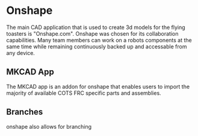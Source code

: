 # Onshape

The main CAD application that is used to create 3d models for the flying toasters is "Onshape.com". Onshape was chosen for its collaboration capabilities. Many team members can work on a robots components at the same time while remaining continuously backed up and accessable from any device.

## MKCAD App
The MKCAD app is an addon for onshape that enables users to import the majority of available COTS FRC specific parts and assemblies.

## Branches
onshape also allows for branching